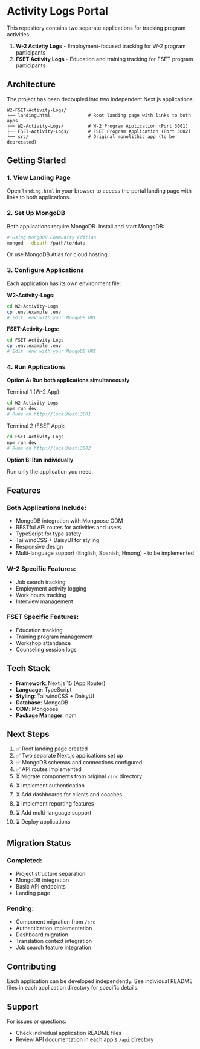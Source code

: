# Activity Logs Portal

This repository contains two separate applications for tracking program activities:

1. **W-2 Activity Logs** - Employment-focused tracking for W-2 program participants
2. **FSET Activity Logs** - Education and training tracking for FSET program participants

## Architecture

The project has been decoupled into two independent Next.js applications:

```
W2-FSET-Activity-Logs/
├── landing.html              # Root landing page with links to both apps
├── W2-Activity-Logs/         # W-2 Program Application (Port 3001)
├── FSET-Activity-Logs/       # FSET Program Application (Port 3002)
└── src/                      # Original monolithic app (to be deprecated)
```

## Getting Started

### 1. View Landing Page

Open `landing.html` in your browser to access the portal landing page with links to both applications.

### 2. Set Up MongoDB

Both applications require MongoDB. Install and start MongoDB:

```bash
# Using MongoDB Community Edition
mongod --dbpath /path/to/data
```

Or use MongoDB Atlas for cloud hosting.

### 3. Configure Applications

Each application has its own environment file:

**W2-Activity-Logs:**
```bash
cd W2-Activity-Logs
cp .env.example .env
# Edit .env with your MongoDB URI
```

**FSET-Activity-Logs:**
```bash
cd FSET-Activity-Logs
cp .env.example .env
# Edit .env with your MongoDB URI
```

### 4. Run Applications

**Option A: Run both applications simultaneously**

Terminal 1 (W-2 App):
```bash
cd W2-Activity-Logs
npm run dev
# Runs on http://localhost:3001
```

Terminal 2 (FSET App):
```bash
cd FSET-Activity-Logs
npm run dev
# Runs on http://localhost:3002
```

**Option B: Run individually**

Run only the application you need.

## Features

### Both Applications Include:

- MongoDB integration with Mongoose ODM
- RESTful API routes for activities and users
- TypeScript for type safety
- TailwindCSS + DaisyUI for styling
- Responsive design
- Multi-language support (English, Spanish, Hmong) - to be implemented

### W-2 Specific Features:

- Job search tracking
- Employment activity logging
- Work hours tracking
- Interview management

### FSET Specific Features:

- Education tracking
- Training program management
- Workshop attendance
- Counseling session logs

## Tech Stack

- **Framework**: Next.js 15 (App Router)
- **Language**: TypeScript
- **Styling**: TailwindCSS + DaisyUI
- **Database**: MongoDB
- **ODM**: Mongoose
- **Package Manager**: npm

## Next Steps

1. ✅ Root landing page created
2. ✅ Two separate Next.js applications set up
3. ✅ MongoDB schemas and connections configured
4. ✅ API routes implemented
5. ⏳ Migrate components from original `/src` directory
6. ⏳ Implement authentication
7. ⏳ Add dashboards for clients and coaches
8. ⏳ Implement reporting features
9. ⏳ Add multi-language support
10. ⏳ Deploy applications

## Migration Status

### Completed:
- Project structure separation
- MongoDB integration
- Basic API endpoints
- Landing page

### Pending:
- Component migration from `/src`
- Authentication implementation
- Dashboard migration
- Translation context integration
- Job search feature integration

## Contributing

Each application can be developed independently. See individual README files in each application directory for specific details.

## Support

For issues or questions:
- Check individual application README files
- Review API documentation in each app's `/api` directory
